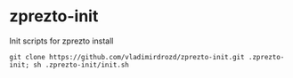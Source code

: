 # zprezto-init
Init scripts for zprezto install

```git clone https://github.com/vladimirdrozd/zprezto-init.git .zprezto-init; sh .zprezto-init/init.sh```
